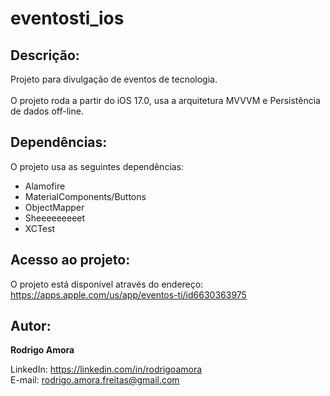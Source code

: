 # eventosti_ios
Descrição:
----------
Projeto para divulgação de eventos de tecnologia.<br><br>
O projeto roda a partir do iOS 17.0, usa a arquitetura MVVVM e Persistência de dados off-line.

Dependências:
-------------
O projeto usa as seguintes dependências:

* Alamofire
* MaterialComponents/Buttons
* ObjectMapper
* Sheeeeeeeeet
* XCTest

Acesso ao projeto:
------------------
O projeto está disponível através do endereço:<br>
https://apps.apple.com/us/app/eventos-ti/id6630363975

Autor:
------
<b>Rodrigo Amora</b>

LinkedIn: https://linkedin.com/in/rodrigoamora <br>
E-mail: rodrigo.amora.freitas@gmail.com
